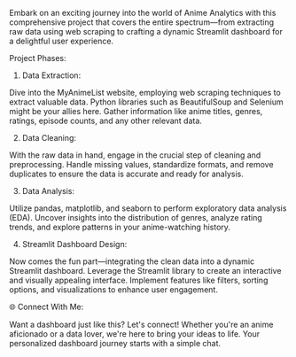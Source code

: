 Embark on an exciting journey into the world of Anime Analytics with this comprehensive project that covers the entire spectrum—from extracting raw data using web scraping to crafting a dynamic Streamlit dashboard for a delightful user experience.

Project Phases:

1. Data Extraction:

Dive into the MyAnimeList website, employing web scraping techniques to extract valuable data. Python libraries such as BeautifulSoup and Selenium might be your allies here.
Gather information like anime titles, genres, ratings, episode counts, and any other relevant data.

2. Data Cleaning:

With the raw data in hand, engage in the crucial step of cleaning and preprocessing.
Handle missing values, standardize formats, and remove duplicates to ensure the data is accurate and ready for analysis.

3. Data Analysis:

Utilize pandas, matplotlib, and seaborn to perform exploratory data analysis (EDA).
Uncover insights into the distribution of genres, analyze rating trends, and explore patterns in your anime-watching history.

4. Streamlit Dashboard Design:

Now comes the fun part—integrating the clean data into a dynamic Streamlit dashboard.
Leverage the Streamlit library to create an interactive and visually appealing interface.
Implement features like filters, sorting options, and visualizations to enhance user engagement.

🌐 Connect With Me:

Want a dashboard just like this? Let's connect! Whether you're an anime aficionado or a data lover, we're here to bring your ideas to life. Your personalized dashboard journey starts with a simple chat. 
